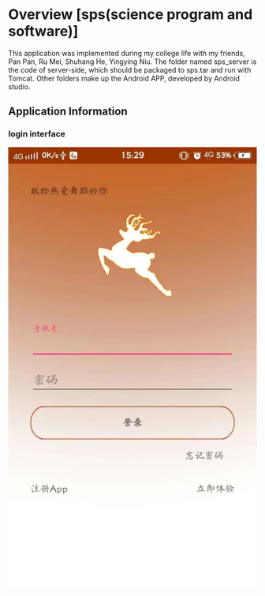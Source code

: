 # Overview  [sps(science program and software)]
  This application was implemented during my college life with my friends, Pan Pan, Ru Mei, Shuhang He, Yingying Niu.
  The folder named sps_server is the code of server-side, which should be packaged to sps.tar and run with Tomcat. Other folders make up the Android APP, developed by Android studio.
  
## Application Information
### login interface
   ![image](https://github.com/Jamsonwan/sps/blob/master/part%20interface/log_in.jpeg)
